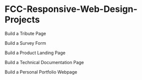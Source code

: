 # FCC-Responsive-Web-Design-Projects

Build a Tribute Page

Build a Survey Form

Build a Product Landing Page

Build a Technical Documentation Page

Build a Personal Portfolio Webpage
